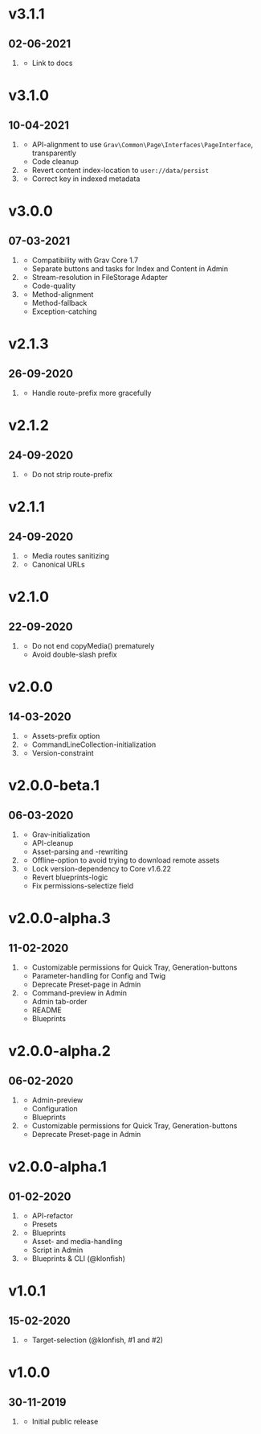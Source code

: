 # v3.1.1
## 02-06-2021

1. [](#bugfix)
    * Link to docs

# v3.1.0
## 10-04-2021

1. [](#improved)
    * API-alignment to use `Grav\Common\Page\Interfaces\PageInterface`, transparently
    * Code cleanup
2. [](#new)
    * Revert content index-location to `user://data/persist`
3. [](#bugfix)
    * Correct key in indexed metadata

# v3.0.0
## 07-03-2021

1. [](#new)
    * Compatibility with Grav Core 1.7
    * Separate buttons and tasks for Index and Content in Admin
2. [](#improved)
    * Stream-resolution in FileStorage Adapter
    * Code-quality
3. [](#bugfix)
    * Method-alignment
    * Method-fallback
    * Exception-catching

# v2.1.3
## 26-09-2020

1. [](#bugfix)
    * Handle route-prefix more gracefully

# v2.1.2
## 24-09-2020

1. [](#bugfix)
    * Do not strip route-prefix

# v2.1.1
## 24-09-2020

1. [](#improved)
    * Media routes sanitizing
2. [](#bugfix)
    * Canonical URLs

# v2.1.0
## 22-09-2020

1. [](#bugfix)
    * Do not end copyMedia() prematurely
    * Avoid double-slash prefix

# v2.0.0
## 14-03-2020

1. [](#new)
    * Assets-prefix option
2. [](#bugfix)
    * CommandLineCollection-initialization
3. [](#improved)
    * Version-constraint

# v2.0.0-beta.1
## 06-03-2020

1. [](#improved)
    * Grav-initialization
    * API-cleanup
    * Asset-parsing and -rewriting
2. [](#new)
    * Offline-option to avoid trying to download remote assets
3. [](#bugfix)
    * Lock version-dependency to Core v1.6.22
    * Revert blueprints-logic
    * Fix permissions-selectize field

# v2.0.0-alpha.3
## 11-02-2020

1. [](#new)
    * Customizable permissions for Quick Tray, Generation-buttons
    * Parameter-handling for Config and Twig
    * Deprecate Preset-page in Admin
2. [](#improved)
    * Command-preview in Admin
    * Admin tab-order
    * README
    * Blueprints

# v2.0.0-alpha.2
## 06-02-2020

1. [](#improved)
    * Admin-preview
    * Configuration
    * Blueprints
2. [](#new)
    * Customizable permissions for Quick Tray, Generation-buttons
    * Deprecate Preset-page in Admin

# v2.0.0-alpha.1
## 01-02-2020

1. [](#new)
    * API-refactor
    * Presets
2. [](#improved)
    * Blueprints
    * Asset- and media-handling
    * Script in Admin
3. [](#bugfix)
    * Blueprints & CLI (@klonfish)

# v1.0.1
## 15-02-2020

1. [](#bugfix)
    * Target-selection (@klonfish, #1 and #2)

# v1.0.0
## 30-11-2019

1. [](#new)
    * Initial public release
